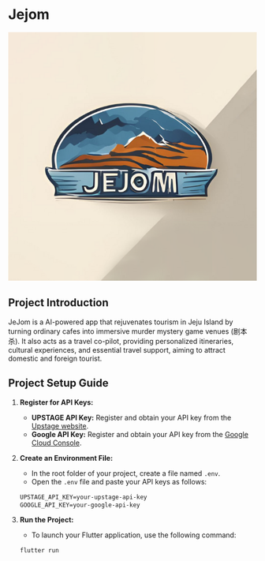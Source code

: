 # Jejom

![Local Image](./assets/jejomlogo.png)

## Project Introduction

JeJom is a AI-powered app that rejuvenates tourism in Jeju Island by turning ordinary cafes into immersive murder mystery game venues (剧本杀). It also acts as a travel co-pilot, providing personalized itineraries, cultural experiences, and essential travel support, aiming to attract domestic and foreign tourist.

## Project Setup Guide

1. **Register for API Keys:**
   - **UPSTAGE API Key:** Register and obtain your API key from the [Upstage website](https://www.upstage.com).
   - **Google API Key:** Register and obtain your API key from the [Google Cloud Console](https://console.cloud.google.com).

2. **Create an Environment File:**
   - In the root folder of your project, create a file named `.env`.
   - Open the `.env` file and paste your API keys as follows:

   ```env
   UPSTAGE_API_KEY=your-upstage-api-key
   GOOGLE_API_KEY=your-google-api-key

3. **Run the Project:**
   - To launch your Flutter application, use the following command:

   ```bash
   flutter run